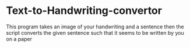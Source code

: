 # Text-to-Handwriting-convertor
This program takes an image of your handwriting and a sentence then the script converts the given sentence such that it seems to be written by you on a paper 
